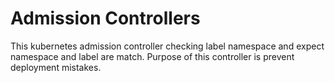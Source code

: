 # Admission Controllers
This kubernetes admission controller checking label namespace and expect namespace and label are match. 
Purpose of this controller is prevent deployment mistakes.